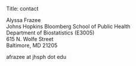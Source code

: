 Title: contact

Alyssa Frazee  
Johns Hopkins Bloomberg School of Public Health  
Department of Biostatistics (E3005)  
615 N. Wolfe Street  
Baltimore, MD  21205  

afrazee at jhsph dot edu